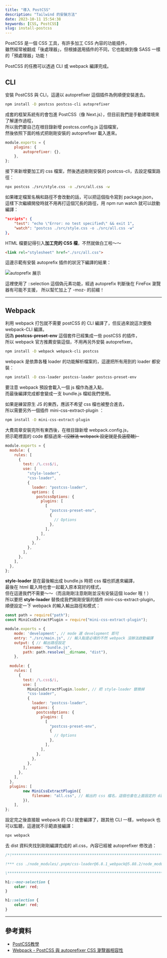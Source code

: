 ```yaml
---
title: "導入 PostCSS"
description: "Tailwind 的安裝方法"
date: 2023-10-11 15:54:38
keywords: [CSS, PostCSS]
slug: install-postcss
---
```


PostCSS 是一個 CSS 工具，有許多加工 CSS 內容的功能插件，  
雖然經常被翻成「後處理器」，但根據選用插件的不同，它也能做到像 SASS 一樣的「預處理器」功能！  

PostCSS 的任務可以透過 CLI 或 webpack 編譯完成。  

## CLI

安裝 PostCSS 與 CLI，這邊以 autoprefixer 這個插件為例順便安裝進去。

```bash
npm install -D postcss postcss-cli autoprefixer 
```


成套的框架系統有的會包進 PostCSS（像 Next.js），但目前我們是手動建環境來了解運作過程，  
所以我們要自己在根目錄新增 postcss.config.js 這個檔案，  
然後依照下面的格式把剛剛安裝的 autoprefixer 載入進來。  

```js title="postcss.config.js "
module.exports = {
	plugins: {
		autoprefixer: {},
	},
};
```


接下來新增要加工的 css 檔案，然後透過剛剛安裝的 postcss-cli，去設定檔案路徑：

```bash
npx postcss ./src/style.css -o ./src/all.css -w
```


如果確定檔案名稱和路徑不會改動的話，可以把這個指令寫到 package.json，  
這樣下次繼續開發時就不用再打這個冗長的路徑，用 npm run watch 就可以啟動編譯：  

```json title="package.json"
"scripts": {
	"test": "echo \"Error: no test specified\" && exit 1",
	"watch": "postcss ./src/style.css -o ./src/all.css -w"
},
```


HTML 檔要記得引入**加工完的 CSS 檔**，不然就做白工啦～～

```html
<link rel="stylesheet" href="./src/all.css">
```


這邊示範有安裝 autoprefix 插件的狀況下編譯的結果：

![autoprefix 展示](https://drive.google.com/uc?export=view&id=1kr4ButmRolfrHlejFOIvVnSgbdmxCLB7)

這裡使用了 ::selection 這個偽元素功能，經過 autoprefix 判斷後在 FireFox 瀏覽器有可能不支援， 所以幫忙加上了 -moz- 的前綴！

---

## Webpack

利用 webpack 打包就不需要 postCSS 的 CLI 編譯了，但反過來說這次要換 webpack-CLI 編譯。  
因為 **postcss-preset-env** 這個套件已經集成一些 postCSS 的插件，  
所以 webpack 官方推薦安裝這個，不用再另外安裝 autoprefixer。  

```bash
npm install -D webpack webpack-cli postcss
```


webpack 是依靠各種 loader 的功能解析檔案的，這邊把所有用到的 loader 都安裝：

```bash
npm install -D css-loader postcss-loader postcss-preset-env
```

要注意 webpack 預設會載入一個 js 檔作為進入點，  
而最後編譯完成都會變成一支 bundle.js 檔給我們使用。  

如果是練習原生 JS 的東西，應該不希望 css 檔也被整合進去，  
所以需要另外一個插件 mini-css-extract-plugin ：  

```bash
npm install -D mini-css-extract-plugin
```

大費周章安裝完所有東西後，在根目錄新增 webpack.config.js，  
把示範裡面的 code 都摳過來~~（沒辦法 webpack 設定就是長這麼醜）~~  

```js title="webpack.config.js"
module.exports = {
  module: {
    rules: [
      {
        test: /\.css$/i,
        use: [
          "style-loader",
          "css-loader",
          {
            loader: "postcss-loader",
            options: {
              postcssOptions: {
                plugins: [
                  [
                    "postcss-preset-env",
                    {
                      // Options
                    },
                  ],
                ],
              },
            },
          },
        ],
      },
    ],
  },
};
```

**style-loader** 是在最後輸出成 bundle.js 時把 css 檔也抓進來編譯，  
最後在 html 載入時也會一起載入原本寫好的樣式，  
但在這邊我們不需要～～（而且剛剛注意剛剛並沒有安裝這個 loader 哦！）  
所以要把 **style-loader** 替換成我們剛剛安裝的插件 mini-css-extract-plugin，  
順便設定一下 webpack 的輸入輸出路徑和模式：  

```js title="webpack.config.js"
const path = require("path");
const MiniCssExtractPlugin = require("mini-css-extract-plugin");

module.exports = {
	mode: 'development', // mode 選 development 即可
	entry: "./src/main.js", // 輸入點是必填的不然 webpack 沒辦法啟動編譯
	output: { // 輸出路徑設定
		filename: "bundle.js",
		path: path.resolve(__dirname, "dist"),
	},
	
  module: {
    rules: [
      {
        test: /\.css$/i,
        use: [
          MiniCssExtractPlugin.loader, // 把 style-loader 替換掉
          "css-loader",
          {
            loader: "postcss-loader",
            options: {
              postcssOptions: {
                plugins: [
                  [
                    "postcss-preset-env",
                    {
                      // Options
                    },
                  ],
                ],
              },
            },
          },
        ],
      },
    ],
  },
  plugins: [
		new MiniCssExtractPlugin({
			filename: "all.css", // 輸出的 css 檔名，這個也會在上面設定的 dist 資料夾出現
		}),
	],
};
```
  
  
設定完之後直接敲 webpack 的 CLI 就會編譯了，跟其他 CLI 一樣，webpack 也可以監聽，這邊就不示範直接編譯：

```bash
npx webpack
```

去 dist 資料夾找到剛剛編譯完成的 all.css，內容已經被 autoprefixer 修改過：

```css
/*!****************************************************************************************************************************************************************************************************************************************************************!*\

!*** css ./node_modules/.pnpm/css-loader@6.8.1_webpack@5.88.2/node_modules/css-loader/dist/cjs.js!./node_modules/.pnpm/postcss-loader@7.3.3_postcss@8.4.31_webpack@5.88.2/node_modules/postcss-loader/dist/cjs.js??ruleSet[1].rules[0].use[2]!./src/style.css ***!

\****************************************************************************************************************************************************************************************************************************************************************/

h1::-moz-selection {
	color: red;
}

h1::selection {
	color: red;
}
```

---
## 參考資料

- [PostCSS教學](https://youtu.be/EdiqfOKHBb8?si=Wq8OtsNSJ87Mh1cy)
- [Webpack - PostCSS 與 autoprefixer CSS 瀏覽器相容性](https://medium.com/%E5%89%8D%E7%AB%AF%E5%B0%8F%E7%A9%BA%E9%96%93/webpack-postcss-%E8%88%87-autoprefixer-css-%E7%80%8F%E8%A6%BD%E5%99%A8%E7%9B%B8%E5%AE%B9%E6%80%A7-6320900d47cc)